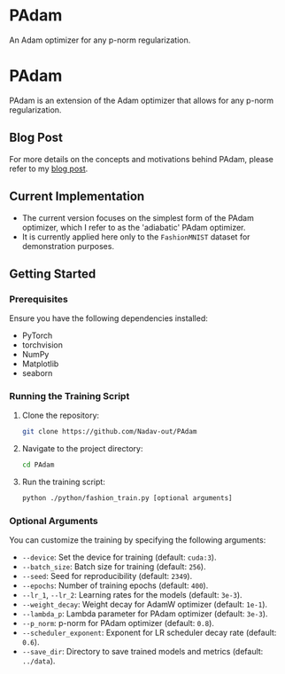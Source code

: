 # PAdam
An Adam optimizer for any p-norm regularization.


# PAdam

PAdam is an extension of the Adam optimizer that allows for any p-norm regularization.

## Blog Post

For more details on the concepts and motivations behind PAdam, please refer to my [blog post](https://nadav-out.github.io/posts/PAdam/).



## Current Implementation

- The current version focuses on the simplest form of the PAdam optimizer, which I refer to as the 'adiabatic' PAdam optimizer.
- It is currently applied here only to the `FashionMNIST` dataset for demonstration purposes.

## Getting Started

### Prerequisites

Ensure you have the following dependencies installed:
- PyTorch
- torchvision
- NumPy
- Matplotlib
- seaborn

### Running the Training Script

1. Clone the repository:
   ```bash
   git clone https://github.com/Nadav-out/PAdam
   ```
2. Navigate to the project directory:
    ```bash
    cd PAdam
    ```
3. Run the training script:
    ```bash
    python ./python/fashion_train.py [optional arguments]
    ```
### Optional Arguments

You can customize the training by specifying the following arguments:
- `--device`: Set the device for training (default: `cuda:3`).
- `--batch_size`: Batch size for training (default: `256`).
- `--seed`: Seed for reproducibility (default: `2349`).
- `--epochs`: Number of training epochs (default: `400`).
- `--lr_1`, `--lr_2`: Learning rates for the models (default: `3e-3`).
- `--weight_decay`: Weight decay for AdamW optimizer (default: `1e-1`).
- `--lambda_p`: Lambda parameter for PAdam optimizer (default: `3e-3`).
- `--p_norm`: p-norm for PAdam optimizer (default: `0.8`).
- `--scheduler_exponent`: Exponent for LR scheduler decay rate (default: `0.6`).
- `--save_dir`: Directory to save trained models and metrics (default: `../data`).
